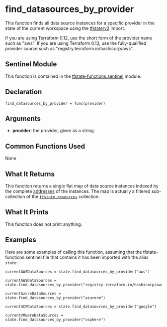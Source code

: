 # find_datasources_by_provider
This function finds all data source instances for a specific provider in the state of the current workspace using the [tfstate/v2](https://www.terraform.io/docs/cloud/sentinel/import/tfstate-v2.html) import.

If you are using Terraform 0.12, use the short form of the provider name such as "aws". If you are using Terraform 0.13, use the fully-qualified provider source such as "registry.terraform.io/hashicorp/aws".

## Sentinel Module
This function is contained in the [tfstate-functions.sentinel](../tfstate-functions.sentinel) module.

## Declaration
`find_datasources_by_provider = func(provider)`

## Arguments
* **provider**: the provider, given as a string.

## Common Functions Used
None

## What It Returns
This function returns a single flat map of data source instances indexed by the complete [addresses](https://www.terraform.io/docs/internals/resource-addressing.html) of the instances. The map is actually a filtered sub-collection of the [`tfstate.resources`](https://www.terraform.io/docs/cloud/sentinel/import/tfstate-v2.html#the-resources-collection) collection.

## What It Prints
This function does not print anything.

## Examples
Here are some examples of calling this function, assuming that the tfstate-functions.sentinel file that contains it has been imported with the alias `state`:
```
currentAWSDataSources = state.find_datasources_by_provider("aws")

currentAWSDataSources = state.find_datasources_by_provider("registry.terraform.io/hashicorp/aws")

currentAzureDataSources = state.find_datasources_by_provider("azurerm")

currentGCPDataSources = state.find_datasources_by_provider("google")

currentVMwareDataSources = state.find_datasources_by_provider("vsphere")
```
